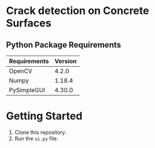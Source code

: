 # Crack detection on Concrete Surfaces
## Python Package Requirements
Requirements| Version|
-------------|--------|
OpenCV | 4.2.0
Numpy | 1.18.4
PySimpleGUI | 4.30.0

# Getting Started
1. Clone this repository.
1. Run the `ui.py` file.
